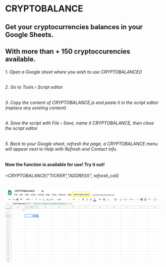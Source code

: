 # CRYPTOBALANCE

## Get your cryptocurrencies balances in your Google Sheets. 
## With more than + 150 cryptoccurencies available.

###### 1. Open a Google sheet where you wish to use CRYPTOBALANCE()
###### 2. Go to Tools › Script editor
###### 3. Copy the content of CRYPTOBALANCE.js and paste it in the script editor (replace any existing content)
###### 4. Save the script with File › Save, name it CRYPTOBALANCE, then close the script editor
###### 5. Back to your Google sheet, refresh the page, a CRYPTOBALANCE menu will appear next to Help with Refresh and Contact info.


#### Now the function is available for use! Try it out! 
###### =CRYPTOBALANCE("TICKER","ADDRESS", refresh_cell) 


![alt text](https://github.com/Eloise1988/CRYPTOBALANCE/blob/master/CryptoBalance.png)

